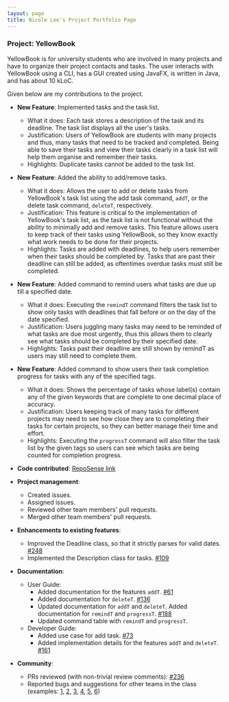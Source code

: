 ```yaml
---
layout: page
title: Nicole Lee's Project Portfolio Page
---
```


### Project: YellowBook

YellowBook is for university students who are involved in many projects and have to organize their project contacts and tasks. The user interacts with YellowBook using a CLI, has a GUI created using JavaFX, is written in Java, and has about 10 kLoC.

Given below are my contributions to the project.

* **New Feature**: Implemented tasks and the task list.
  * What it does: Each task stores a description of the task and its deadline. The task list displays all the user's tasks.
  * Justification: Users of YellowBook are students with many projects and thus, many tasks that need to be tracked and completed. Being able to save their tasks and view their tasks clearly in a task list will help them organise and remember their tasks.
  * Highlights: Duplicate tasks cannot be added to the task list.

* **New Feature**: Added the ability to add/remove tasks.
  * What it does: Allows the user to add or delete tasks from YellowBook's task list using the add task command, `addT`, or the delete task command, `deleteT`, respectively.
  * Justification: This feature is critical to the implementation of YellowBook's task list, as the task list is not functional without the ability to minimally add and remove tasks. This feature allows users to keep track of their tasks using YellowBook, so they know exactly what work needs to be done for their projects.
  * Highlights: Tasks are added with deadlines, to help users remember when their tasks should be completed by. Tasks that are past their deadline can still be added, as oftentimes overdue tasks must still be completed.

* **New Feature**: Added command to remind users what tasks are due up till a specified date.
  * What it does: Executing the `remindT` command filters the task list to show only tasks with deadlines that fall before or on the day of the date specified.
  * Justification: Users juggling many tasks may need to be reminded of what tasks are due most urgently, thus this allows them to clearly see what tasks should be completed by their specified date.
  * Highlights: Tasks past their deadline are still shown by remindT as users may still need to complete them.
<div style="page-break-after: always;"></div>
  
* **New Feature**: Added command to show users their task completion progress for tasks with any of the specified tags.
  * What it does: Shows the percentage of tasks whose label(s) contain any of the given keywords that are complete to one decimal place of accuracy.
  * Justification: Users keeping track of many tasks for different projects may need to see how close they are to completing their tasks for certain projects, so they can better manage their time and effort.
  * Highlights: Executing the `progressT` command will also filter the task list by the given tags so users can see which tasks are being counted for completion progress.

* **Code contributed**: [RepoSense link](https://nus-cs2103-ay2223s1.github.io/tp-dashboard/?search=nickeltea&breakdown=true)

* **Project management**:
  * Created issues.
  * Assigned issues.
  * Reviewed other team members' pull requests.
  * Merged other team members' pull requests.

* **Enhancements to existing features**:
  * Improved the Deadline class, so that it strictly parses for valid dates.
    [#248](https://github.com/AY2223S1-CS2103T-F11-4/tp/pull/248)
  * Implemented the Description class for tasks.
    [#109](https://github.com/AY2223S1-CS2103T-F11-4/tp/pull/109)

* **Documentation**:
  * User Guide:
    * Added documentation for the features `addT`.
      [#61](https://github.com/AY2223S1-CS2103T-F11-4/tp/pull/61)
    * Added documentation for `deleteT`.
      [#136](https://github.com/AY2223S1-CS2103T-F11-4/tp/pull/136)
    * Updated documentation for `addT` and `deleteT`. Added documentation for `remindT` and `progressT`.
      [#188](https://github.com/AY2223S1-CS2103T-F11-4/tp/pull/188)
    * Updated command table with `remindT` and `progressT`.
  * Developer Guide:
    * Added use case for add task.
      [#73](https://github.com/AY2223S1-CS2103T-F11-4/tp/pull/73)
    * Added implementation details for the features `addT` and `deleteT`.
      [#161](https://github.com/AY2223S1-CS2103T-F11-4/tp/pull/161)


* **Community**:
  * PRs reviewed (with non-trivial review comments):
    [#236](https://github.com/AY2223S1-CS2103T-F11-4/tp/pull/236)
  * Reported bugs and suggestions for other teams in the class (examples:
    [1](https://github.com/AY2223S1-CS2103T-T11-1/tp/issues/114),
    [2](https://github.com/AY2223S1-CS2103T-T11-1/tp/issues/98),
    [3](https://github.com/AY2223S1-CS2103T-T11-1/tp/issues/141),
    [4](https://github.com/AY2223S1-CS2103T-T11-1/tp/issues/134),
    [5](https://github.com/AY2223S1-CS2103T-T11-1/tp/issues/106),
    [6](https://github.com/AY2223S1-CS2103T-T11-1/tp/issues/79))
